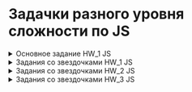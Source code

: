 # Задачки разного уровня сложности по JS
<details>
  <summary>Основное задание HW_1 JS</summary>

 1. Создать переменную “item_1” 
 2. Присвоить переменной item_1 цифру 5.
 3. Вывести в консоль item_1.
 4. Создать переменную “item_2”
 5. Присвоить переменной item_2 цифру 3.
 6. Вывести в консоль item_2.
 7. Создать переменную “item_3”
 8. Присвоить переменной item_3 сложение item_1 и item_2.
 9. Вывести в консоль item_3.
 10. Создать переменную “item_4”
 11. Присвоить переменной item_4 строку “Yolochka”
 12. Вывести в консоль item_4.
 13. Вывести в консоль сложение item_3 и item_4.
 14. Вывести в консоль умножение item_3 и item_4.
 15. Создать переменную “item_5”
 16. Присвоить переменной item_5 переменную item_3
 17. Создать переменную item_6.
 18. Создать переменную item_6_type
 19. Присвоить переменной item_6 значение 15
 20. Присвоить переменной item_6_type тип переменной item_6
 21. Вывести в консоль тип данных item_6 в виде ——  “item_6 == ”  item_6,  “item_6_type == ”  item_6_type ——  
 22. Создать переменную item_7 и в ней преобразовать item_6 в String.
 23. Создать переменную item_7_type
 24. Присвоить переменной item_7_type тип переменной item_7
 25. Вывести в консоль тип данных item_7 в виде ——  “item_7 == ”  item_7,  “item_7_type == ”  item_7_type ——  
 26. Создать переменную “age_1” и присвоить ей значение 10
 27. Создать переменную “age_2” и присвоить ей значение 18
 28. Создать переменную “age_3” и присвоить ей значение 60
 29. Создать if в котором будите проверять значение переменной age_1
 30. Если age_1 < age_2, вывести в консоль “You don’t have access cause your age is ” + age_1 + “ It’s less then ”
 31. Если age_1 >=  age_2 и age_1 <  age_3, вывести в консоль “Welcome  !”
 32. Если age_1  > age_3, вывести в консоль “Keep calm and look Culture channel”.
 33. Иначе выводите “Technical work”.
  
</details>

<details>
  <summary>Задания со звездочками HW_1 JS</summary>  

  **HW_1_1.js:**
>Преобразовать написанный код в 26-33 пунктах в функцию, принимающую на вход возраст.
Пример: const checkAge = function(age) {
Ваши преобразования
}
Вывести в консоль результат работы функции с возрастами 17, 18, 61

**HW_1_2.js:**
>Преобразовать задание 1* таким образом, чтобы первым делом в функции проверялся тип данных. И если он не Number - кидалась ошибка.

**HW_1_3.js:**
>Преобразовать 2* таким образом, чтобы значение '2' (строка в которой лежит ТОЛЬКО ЦИФРА) пропускалось, преобразовываясь в number

**HW_1_4.js:**
>Преобразовать задание 3* таким образом, чтобы возраст вводится используя функцию prompt в привязанной верстке
  </details>
  
<details>
  <summary>Задания со звездочками HW_2 JS</summary>  

  **HW_2_1.js:**
> 1 Написать скриптик, который сосчитает и выведет результат от возведения 2 в степень 10, начиная со степени 1

>  1* Преобразовать 1 задачу в функцию, принимающую на вход степень, в которую будет возводиться число 2

**HW_2_2.js:**
> 2 Написать скрипт, который выведет 5 строк в консоль таким образом, чтобы в первой строчке выводилось :), во второй :):) и так далее
Пример в консоли:
:)
:):)
:):):)
:):):):)
:):):):):)

> 2* Преобразовать 2 задачу в функцию, принимающую на вход строку, которая и будет выводиться в консоль (как в условии смайлик), а также количество строк для вывода 
e.g. function printSmile(stroka, numberOfRows)

**HW_2_3.js:**
> 3** Написать функцию, которая принимает на вход слово. Задача функции посчитать и вывести в консоль, сколько в слове гласных, и сколько согласных букв.
e.g. function getWordStructure(word)
В консоли: 
Слово (word) состоит из  (число) гласных и (число) согласных букв. Проверки: 'case', 'Case', 'Check-list'

**HW_2_4.js:**
> 4** Написать функцию, которая проверяет, является ли слово палиндромом
e.g. function isPalindrom(word)
Проверки: 'abba', 'Abba'
  </details>  

<details>
  <summary>Задания со звездочками HW_3 JS</summary>

**1) task_1.js:**

>Написать функцию, которая найдет и выведет в консоль юзеров, зарегистрированных 09.10.2021 и 10.10.2021). Массив в task1.txt

**2) task_2.js**

>Откройте в VSCode task2.json файл. Скопируйте из него JSONку, вставьте в свой код (присвоив в переменную).

>Дан массив объектов. Каждый объект является идентификационной карточкой человека. Нам нужно хранить только уникальные значения в этом массиве. Реализуйте функцию, которая будет выполнять эту работу.
>Реализуйте считывание из JSONки из файла task2.json с помощью, например, модуля fs. для дальнейшего использования в функции, описанной в задании

**3) task_3.js:**
>В файле task3.txt найдете структуру компании и задания, необходимые выполнить.
  <details>
  <summary>Задание для третьего таска</summary>
1. Вывести все предприятия и их отделы. Рядом указать количество сотрудников. Для предприятия посчитать сумму всех сотрудников во всех отделах.

``` 
Пример:

Предприятие 1 (45 сотрудников)
- Отдел тестирования (10 сотрудников)
- Отдел маркетинга (20 сотрудников)
- Администрация (15 человек)
Предприятие 2 (75 сотрудников)
- Отдел разработки (50 сотрудников)
- Отдел маркетинга (20 сотрудников)
- Отдел охраны труда (5 сотрудников)
Предприятие 3 (нет сотрудников)
- Отдел аналитики (нет сотрудников) 
```
2. Написать функцию, которая будет принимать 1 аргумент (id отдела или название отдела и возвращать название предприятия, к которому относится).
```
Пример:
getEnterpriseName(4) // Предприятие 1
getEnterpriseName("Отдел маркетинга") // Предприятие 2
```
3. Написать функцию, которая будет добавлять предприятие. В качестве аргумента принимает название предприятия
```
Пример:
addEnterprise("Название нового предприятия")
```
4. Написать функцию, которая будет добавлять отдел в предприятие. В качестве аргумента принимает id предприятия, в которое будет добавлен отдел и название отдела.
```
Пример:
addDepartment(1, "Название нового отдела")
```
5. Написать функцию для редактирования названия предприятия. Принимает в качестве аргумента id предприятия и новое имя предприятия.
```
Пример:
editEnterprise(1, "Новое название предприятия")
```

6. Написать функцию для редактирования названия отдела. Принимает в качестве аргумента id отдела и новое имя отдела.
```
Пример:
editDepartment(7, "Новое название отдела")
```

7. Написать функцию для удаления предприятия. В качестве аргумента принимает id предприятия.
```
Пример:
deleteEnterprise(1)
```

8. Написать функцию для удаления отдела. В качестве аргумента принимает id отдела. Удалить отдел можно только, если в нем нет сотрудников.
```
Пример:
deleteDepartment(3)
```

9. Написать функцию для переноса сотрудников между отделами одного предприятия. В качестве аргумента принимает два значения: id отдела, из которого будут переноситься сотрудники и id отдела, в который будут переноситься сотрудники).
```
Пример:
moveEmployees(2, 3)
```
</details> 
</details> 

